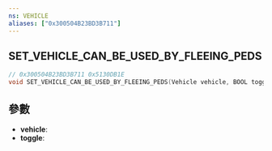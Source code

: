 ```yaml
---
ns: VEHICLE
aliases: ["0x300504B23BD3B711"]
---
```

## SET_VEHICLE_CAN_BE_USED_BY_FLEEING_PEDS

```c
// 0x300504B23BD3B711 0x5130DB1E
void SET_VEHICLE_CAN_BE_USED_BY_FLEEING_PEDS(Vehicle vehicle, BOOL toggle);
```


## 參數
* **vehicle**: 
* **toggle**: 


